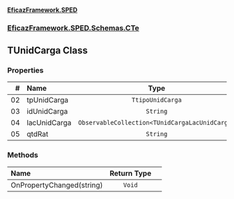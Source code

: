 #### [EficazFramework.SPED](EficazFrameworkSPED.md 'EficazFramework SPED')
### [EficazFramework.SPED.Schemas.CTe](EficazFramework.SPED.Schemas.CTe.md 'EficazFramework.SPED.Schemas.CTe')

## TUnidCarga Class
### Properties

| # | Name | Type | |
| ---: | :--- | :---: | :--- |
| 02 | tpUnidCarga | `TtipoUnidCarga` |  |
| 03 | idUnidCarga | `String` |  |
| 04 | lacUnidCarga | `ObservableCollection<TUnidCargaLacUnidCarga>` |  |
| 05 | qtdRat | `String` |  |
### Methods

| Name | Return Type | |
| :--- | :---: | :--- |
| OnPropertyChanged(string) | `Void` |  |
